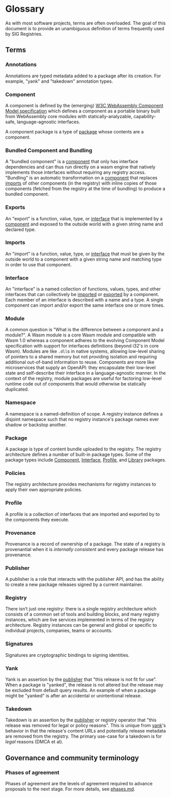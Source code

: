 # Glossary

As with most software projects, terms are often overloaded. The goal of this document is to provide
an unambiguous definition of terms frequently used by SIG Registries.

## Terms

### Annotations

Annotations are typed metadata added to a package after its creation. For example, "yank" and "takedown" annotation types.

### Component

A component is defined by the (emerging) [W3C WebAssembly Component Model specification](https://github.com/WebAssembly/component-model) which defines a component as a portable binary built from WebAssembly core modules with statically-analyzable, capability-safe, language-agnostic interfaces.

A component package is a type of [package](#package) whose contents are a component.

### Bundled Component and Bundling

A "bundled component" is a [component](#component) that only has interface dependencies and can thus run directly on a wasm engine that natively implements those interfaces without requiring any registry access. "Bundling" is an automatic transformation on a [component](#component) that replaces [imports](#imports) of other components (in the registry) with inline copies of those components (fetched from the registry at the time of bundling) to produce a bundled component.

### Exports

An "export" is a function, value, type, or [interface](#interfaces) that is implemented by a [component](#component) and exposed to the outside world with a given string name and declared type.

### Imports

An "import" is a function, value, type, or [interface](#interfaces) that must be given by the outside world to a component with a given string name and matching type in order to use that component.

### Interface

An "interface" is a named collection of functions, values, types, and other interfaces that can collectively be [imported](#imports) or [exported](#exports) by a component.  Each member of an interface is described with a name and a type.  A single component can import and/or export the same interface one or more times.

### Module

A common question is "What is the difference between a component and a module?". A Wasm module is a core Wasm module and compatible with Wasm 1.0 whereas a component adheres to the evolving Component Model specification with support for interfaces definitions (beyond i32's in core Wasm).  Modules are like `.dll`s in native systems, allowing low-level sharing of pointers to a shared memory but not providing isolation and requiring additional out-of-band information to reuse.  Components are more like microservices that supply an OpenAPI: they encapsulate their low-level state and self-describe their interface in a language-agnostic manner.  In the context of the registry, module packages are useful for factoring low-level runtime code out of components that would otherwise be statically duplicated.

### Namespace

A namespace is a named-definition of scope. A registry instance defines a disjoint namespace such that no registry instance's package names ever shadow or backstop another.

### Package

A package is type of content bundle uploaded to the registry. The registry architecture defines a number of built-in package types. Some of the package types include [Component](#component), [Interface](#interface), [Profile](#profile), and [Library](#library) packages.

### Policies

The registry architecture provides mechanisms for registry instances to apply their own appropriate policies.

### Profile

A profile is a collection of interfaces that are imported and exported by to the components they execute.

### Provenance

Provenance is a record of ownership of a package. The state of a registry is provenantial when it is *internally consistent* and every package release has provenance.

### Publisher

A publisher is a role that interacts with the publisher API, and has the ability to create a new package releases signed by a current maintainer.

### Registry

There isn’t just one registry: there is a single registry architecture which consists of a common set of tools and building blocks, and many registry instances, which are live services implemented in terms of the registry architecture. Registry instances can be general and global or specific to individual projects, companies, teams or accounts.

### Signatures

Signatures are cryptographic bindings to signing identities.

### Yank

Yank is an assertion by the [publisher](#publisher) that "this release is not fit for use". When a package is "yanked", the release is not altered but the release may be excluded from default query results. An example of when a package might be "yanked" is after an accidental or unintentional release.

### Takedown

Takedown is an assertion by the [publisher](#publisher) or registry operator that "this release was removed for legal or policy reasons". This is unique from [yank](#yank)'s behavior in that the release's content URLs and potentially release metadata are removed from the registry. The primary use-case for a takedown is for *legal* reasons (DMCA et al).

## Governance and community terminology

### Phases of agreement

Phases of agreement are the levels of agreement required to advance proposals to the next stage. For more details, see [phases.md](phases.md).
